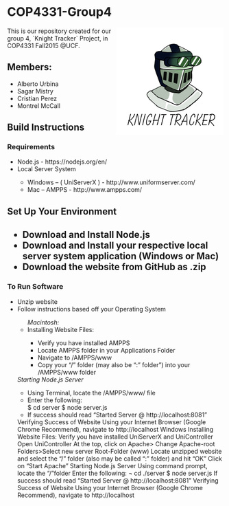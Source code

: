 # COP4331-Group4
<div>
	<img align="right" src="https://github.com/aurbinaUCF/COP4331-Group4/blob/master/html/assets/images/logoKT.png" alt="Knight Tracker" width="250"/>
<p> This is our repository created for our group 4, `Knight Tracker` Project, in COP4331 Fall2015 @UCF.</p>
	
		
</div>

<h2> Members: </h2>
<ul>
	<li>Alberto Urbina</li>
	<li>Sagar Mistry</li>
	<li>Cristian Perez</li>
	<li>Montrel McCall</li>
</ul>


<h2>Build Instructions </h2>

<h3>Requirements</h3>
<ul>
<li>Node.js  - https://nodejs.org/en/</li>
<li>Local Server System </li><ul>
	<li>Windows – ( UniServerX ) - http://www.uniformserver.com/</li>
	<li>Mac – AMPPS  - http://www.ampps.com/</li>
</ul>
</ul>
<h2>Set Up Your Environment<h2>
<ul>
<li>Download and Install Node.js</li>
<li>Download and Install your respective local server system application (Windows or Mac)</li>
<li>Download the website from GitHub as .zip</li></ul>
<h3>To Run Software</h3>
<ul>	<li>Unzip website</li>
	<li>Follow instructions based off your Operating System</li>
<ul>	<i>Macintosh: </i>
	       <li>Installing Website Files:</li>
		<ul><li>Verify you have installed AMPPS </li>
		<li>Locate AMPPS folder in your Applications Folder</li>
		<li>Navigate to /AMPPS/www</li>
		<li>Copy your “/” folder (may also be “:” folder”) into your /AMPPS/www folder</li></ul></ul>
	 <i> Starting Node.js Server</i>
	<ul><li>Using Terminal, locate the /AMPPS/www/ file 
		<li>Enter the following:</li>
			$ cd server
			$ node server.js 
		<li>If success should read  “Started Server @ http://localhost:8081”	</li>	</ul>
	     Verifying Success of Website 
		Using your Internet Browser (Google Chrome Recommend), navigate to
			http://localhost
 	Windows
	      Installing Website Files:
		Verify you have installed UniServerX and UniController
		Open UniController
		At the top, click on Apache> Change Apache-root Folders>Select new server Root-Folder (www)
		Locate unzipped website and select the “/” folder (also may be called “:” folder) and hit “OK”
		Click on “Start Apache”
	      Starting Node.js Server
		Using command prompt, locate the “/”folder 
		Enter the following:
¬	cd ./server
			$ node server.js 
		If success should read  “Started Server @ http://localhost:8081”		
	     Verifying Success of Website 
		Using your Internet Browser (Google Chrome Recommend), navigate to
			http://localhost

